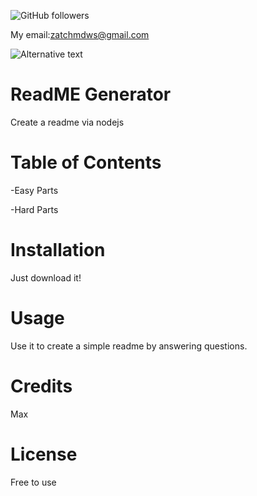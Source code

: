 ![GitHub followers](https://img.shields.io/github/followers/zachmdws?style=social)

My email:zatchmdws@gmail.com

![Alternative text](https://avatars1.githubusercontent.com/u/59651796?v=4)

# ReadME Generator

Create a readme via nodejs 

# Table of Contents

-Easy Parts

-Hard Parts

# Installation

Just download it!

# Usage

Use it to create a simple readme by answering questions.

# Credits

Max 

# License

Free to use